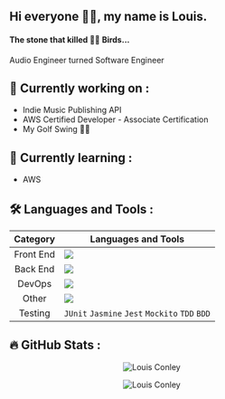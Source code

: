 ## Hi everyone 👋🏿, my name is Louis.
#### The stone that killed ✌🏿 Birds...
Audio Engineer turned Software Engineer

## :construction: Currently working on :

- Indie Music Publishing API
- AWS Certified Developer - Associate Certification
- My Golf Swing 🏌🏿

## :apple: Currently learning :

- AWS



## :hammer_and_wrench: Languages and Tools :

| Category | Languages and Tools |
|:--------:|---------------------|
| Front End | <img src="https://skillicons.dev/icons?i=html,css,js,ts,angular"/> |
| Back End | <img src="https://skillicons.dev/icons?i=java,spring,postgres,hibernate"/> |
| DevOps | <img src="https://skillicons.dev/icons?i=docker,aws,git"/> |
| Other | <img src="https://skillicons.dev/icons?i=nodejs,webpack,maven"/> |
| Testing | `JUnit`  `Jasmine`  `Jest`  `Mockito`  `TDD`  `BDD` |

## :fire: GitHub Stats : 

<p align="center"><img src="https://github-readme-stats.vercel.app/api?username=formula38&show_icons=true&theme=vision-friendly-dark" alt="Louis Conley" /></p>
<p align="center"><img src="https://github-readme-stats.vercel.app/api/top-langs/?username=formula38&layout=compact&theme=vision-friendly-dark" alt="Louis Conley" /></p>

<!--
**formula38/formula38** is a ✨ _special_ ✨ repository because its `README.md` (this file) appears on your GitHub profile.

Here are some ideas to get you started:

- 🔭 I’m currently working on ...
- 🌱 I’m currently learning ...
- 👯 I’m looking to collaborate on ...
- 🤔 I’m looking for help with ...
- 💬 Ask me about ...
- 📫 How to reach me: ...
- 😄 Pronouns: ...
- ⚡ Fun fact: ...
-->
